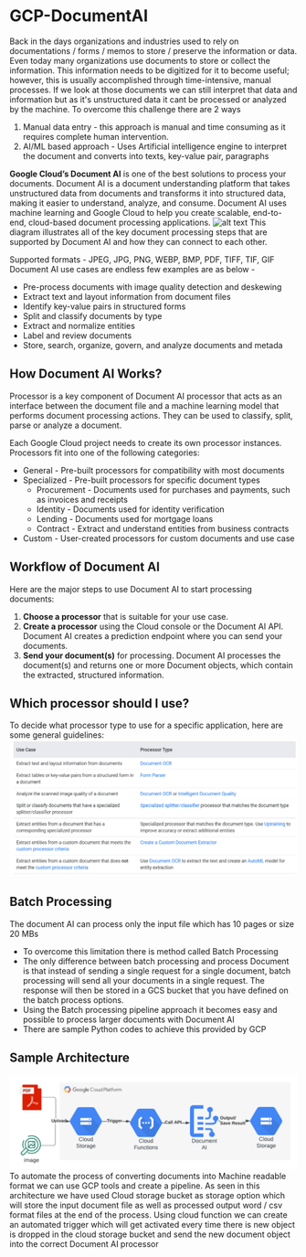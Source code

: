 # GCP-DocumentAI

Back in the days organizations and industries used to rely on documentations / forms / memos to store / preserve the information or data. Even today many organizations use documents to store or collect the information. This information needs to be digitized for it to become useful; however, this is usually accomplished through time-intensive, manual processes.
If we look at those documents we can still interpret that data and information but as it's unstructured data it cant be processed or analyzed by the machine. To overcome this challenge there are 2 ways 
1. Manual data entry - this approach is manual and time consuming as it requires complete human intervention.
2. AI/ML based approach - Uses Artificial intelligence engine to interpret the document and converts into texts, key-value pair, paragraphs

**Google Cloud’s Document AI** is one of the best solutions to process your documents. Document AI is a document understanding platform that takes unstructured data from documents and transforms it into structured data, making it easier to understand, analyze, and consume. Document AI uses machine learning and Google Cloud to help you create scalable, end-to-end, cloud-based document processing applications.
![alt text](https://cloud.google.com/static/document-ai/docs/images/document-ai-platform.png)
This diagram illustrates all of the key document processing steps that are supported by Document AI and how they can connect to each other.

Supported formats - JPEG, JPG, PNG, WEBP, BMP, PDF, TIFF, TIF, GIF
Document AI use cases are endless few examples are as below -

- Pre-process documents with image quality detection and deskewing
- Extract text and layout information from document files
- Identify key-value pairs in structured forms
- Split and classify documents by type
- Extract and normalize entities
- Label and review documents
- Store, search, organize, govern, and analyze documents and metada

## How Document AI Works?
Processor is a key component of Document AI processor that acts as an interface between the document file and a machine learning model that performs document processing actions. They can be used to classify, split, parse or analyze a document.

Each Google Cloud project needs to create its own processor instances.
Processors fit into one of the following categories:

- General - Pre-built processors for compatibility with most documents
- Specialized - Pre-built processors for specific document types
  - Procurement - Documents used for purchases and payments, such as invoices and receipts
  - Identity - Documents used for identity verification
  - Lending - Documents used for mortgage loans
  - Contract - Extract and understand entities from business contracts
- Custom - User-created processors for custom documents and use case

## Workflow of Document AI
Here are the major steps to use Document AI to start processing documents:
1. **Choose a processor** that is suitable for your use case.
2. **Create a processor** using the Cloud console or the Document AI API. Document AI creates a prediction endpoint where you can send your documents.
3. **Send your document(s)** for processing.
Document AI processes the document(s) and returns one or more Document objects, which contain the extracted, structured information.

## Which processor should I use?
To decide what processor type to use for a specific application, here are some general guidelines:
![alt text](https://github.com/Cloud-Evonence/GCP-DocumentAI/blob/main/images/docuai.png)

## Batch Processing
The document AI can process only the input file which has 10 pages or size 20 MBs 
- To overcome this limitation there is method called Batch Processing 
- The only difference between batch processing and process Document is that instead of sending a single request for a single document, batch processing will send all your documents in a single request. The response will then be stored in a GCS bucket that you have defined on the batch process options.
- Using the Batch processing pipeline approach it becomes easy and possible to process larger documents with Document AI
- There are sample Python codes to achieve this provided by GCP 

## Sample Architecture
![alt text](https://github.com/Cloud-Evonence/GCP-DocumentAI/blob/main/images/flowv.png)
To automate the process of converting documents into Machine readable format we can use GCP tools and create a pipeline. As seen in this architecture we have used Cloud storage bucket as storage option which will store the input document file as well as processed output word / csv format files at the end of the process. Using cloud function we can create an automated trigger which will get activated every time there is new object is dropped in the cloud storage bucket and send the new document object into the correct Document AI processor 




